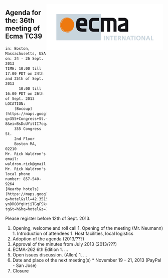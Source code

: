 <img src="../images/Ecma_RVB-003.jpg"
     align="right" alt="" />

## Agenda for the: 36th meeting of Ecma TC39

    in: Boston, Massachusetts, USA
    on: 24 - 26 Sept. 2013
    TIME: 10:00 till 17:00 PDT on 24th and 25th of Sept. 2013
          10:00 till 16:00 PDT on 26th of Sept. 2013
    LOCATION:
        [Bocoup](https://maps.google.com/maps?q=355+Congress+St.+2nd+Floor,+Boston+MA&ie=UTF-8&ei=BsDuUYitII7cqwHDrYHQBw&ved=0CAoQ_AUoAg)
        355 Congress St.
        2nd Floor
        Boston MA, 02210
    Mr. Rick Waldron's email: waldron.rick@gmail.com
    Mr. Rick Waldron's local phone number: 857-540-9264
    [Nearby hotels](https://maps.google.com/maps?q=hotel&sll=42.351599,-71.04264&sspn=0.009055,0.019913&near=355+Congress+St,+Boston,+MA+02210&geocode=CXqROvIBAG1pFWk2hgIdUuPD-ynDRO8YgHrjiTGgFSkeKZ6-tg&t=h&hq=hotel&z=15)

Please register before 12th of Sept. 2013.

  1. Opening, welcome and roll call
    1. Opening of the meeting (Mr. Neumann)
    1. Introduction of attendees
    1. Host facilities, local logistics
  1. Adoption of the agenda (2013/???)
  1. Approval of the minutes from July 2013 (2013/???)
  1. ECMA-262 6th Edition
    1. ...
  1. Open issues discussion. (Allen)
    1. ...
  1. Date and place of the next meeting(s)
    * November 19 – 21, 2013 (PayPal - San Jose)
  1.  Closure
